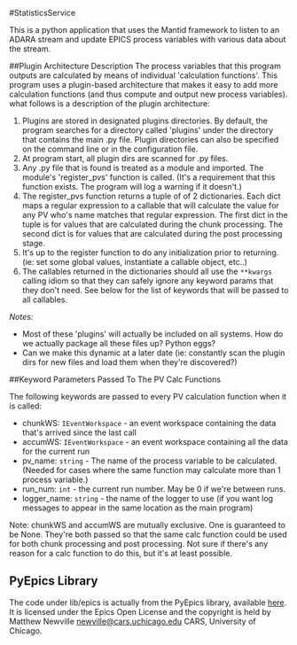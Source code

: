 #StatisticsService

This is a python application that uses the Mantid framework to listen to an ADARA stream and update EPICS process variables with various data about the stream.

##Plugin Architecture Description
The process variables that this program outputs are calculated by means of individual 'calculation functions'.  This program uses a plugin-based architecture that makes it easy to add more calculation functions (and thus compute and output new process variables).  what follows is a description of the plugin architecture:

1. Plugins are stored in designated plugins directories.  By default, the program searches for a directory called 'plugins' under the directory that contains the main .py file.  Plugin directories can also be specified on the command line or in the configuration file. 
2. At program start, all plugin dirs are scanned for .py files.
3. Any .py file that is found is treated as a module and imported.  The module's 'register_pvs' function is called.  (It's a requirement that this function exists.  The program will log a warning if it doesn't.)
4. The register_pvs function returns a tuple of of 2 dictionaries.  Each dict maps a regular expression to a callable that will calculate the value for any PV who's name matches that regular expression. The first dict in the tuple is for values that are calculated during the chunk processing.  The second dict is for values that are calculated during the post processing stage.
5. It's up to the register function to do any initialization prior to returning.  (ie: set some global values, instantiate a callable object, etc..)
6. The callables returned in the dictionaries should all use the `**kwargs` calling idiom so that they can safely ignore any keyword params that they don't need.  See below for the list of keywords that will be passed to all callables.   
   
*Notes:*
* Most of these 'plugins' will actually be included on all systems.  How do we actually package all these files up?  Python eggs?
* Can we make this dynamic at a later date (ie: constantly scan the plugin dirs for new files and load them when they're discovered?)



##Keyword Parameters Passed To The PV Calc Functions

The following keywords are passed to every PV calculation function when it is called:
* chunkWS: `IEventWorkspace` - an event workspace containing the data that's arrived since the last call
* accumWS: `IEventWorkspace` - an event workspace containing all the data for the current run
* pv_name: `string` - The name of the process variable to be calculated. (Needed for cases where the same function may calculate more than 1 process variable.)
* run_num: `int` - the current run number.  May be 0 if we're between runs.
* logger_name: `string` - the name of the logger to use (if you want log messages to appear in the same location as the main program)

Note: chunkWS and accumWS are mutually exclusive.  One is guaranteed to be None.  They're both passed so that the same calc function could be used for both chunk processing and post processing. Not sure if there's any reason for a calc function to do this, but it's at least possible.


## PyEpics Library
The code under lib/epics is actually from the PyEpics library, available [here](http://pyepics.github.io/pyepics/overview.html).  It is licensed under the Epics Open License and the copyright is held by Matthew Newville <newville@cars.uchicago.edu> CARS, University of Chicago.
